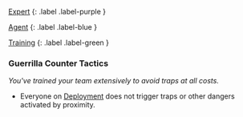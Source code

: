
[Expert](Game/Expert-List)
{: .label .label-purple }

[Agent](Game/Agent)
{: .label .label-blue }

[Training](Game/Training-List)
{: .label .label-green }
### Guerrilla Counter Tactics
*You've trained your team extensively to avoid traps at all costs.*
* Everyone on [Deployment](Game/Deployment) does not trigger traps or other dangers activated by proximity.

